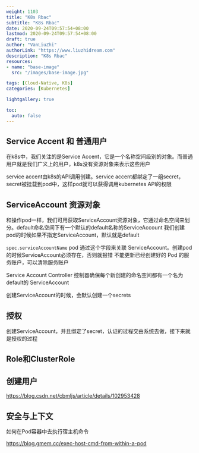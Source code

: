 ```yaml
---
weight: 1103
title: "K8s Rbac"
subtitle: "K8s Rbac"
date: 2020-09-24T09:57:54+08:00
lastmod: 2020-09-24T09:57:54+08:00
draft: true
author: "VanLiuZhi"
authorLink: "https://www.liuzhidream.com"
description: "K8s Rbac"
resources:
- name: "base-image"
  src: "/images/base-image.jpg"

tags: [Cloud-Native, K8s]
categories: [Kubernetes] 

lightgallery: true

toc:
  auto: false
---
```




<!--more-->

## Service Accent 和 普通用户

在k8s中，我们关注的是Service Accent，它是一个名称空间级别的对象。而普通用户就是我们广义上的用户，k8s没有资源对象来表示这些用户

service accent由k8s的API调用创建。service accent都绑定了一组secret，secret被挂载到pod中，这样pod就可以获得调用kubernetes API的权限

## ServiceAccount 资源对象

和操作pod一样，我们可用获取ServiceAccount资源对象，它通过命名空间来划分。default命名空间下有一个默认的default名称的ServiceAccount
我们创建pod的时候如果不指定ServiceAccount，默认就是default

`spec.serviceAccountName` pod 通过这个字段来关联 ServiceAccount。创建pod的时候ServiceAccount必须存在，否则就报错
不能更新已经创建好的 Pod 的服务账户，可以清除服务账户

Service Account Controller 控制器确保每个新创建的命名空间都有一个名为default的 ServiceAccount

创建ServiceAccount的时候，会默认创建一个secrets

## 授权

创建ServiceAccount，并且绑定了secret，认证的过程交由系统去做，接下来就是授权的过程

## Role和ClusterRole

## 创建用户

https://blog.csdn.net/cbmljs/article/details/102953428

## 安全与上下文

如何在Pod容器中去执行宿主机命令

https://blog.gmem.cc/exec-host-cmd-from-within-a-pod